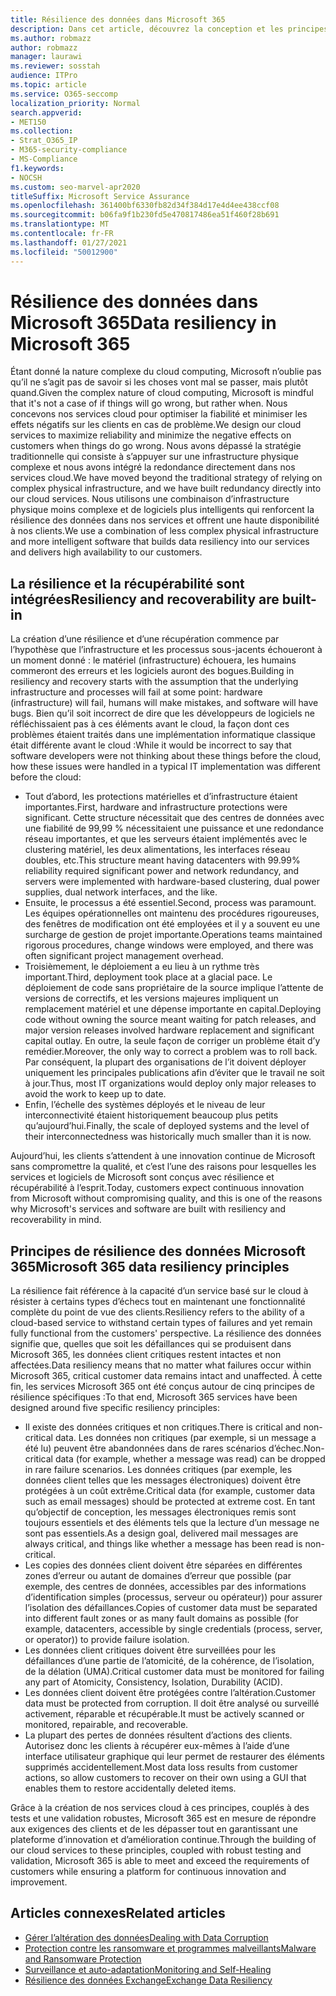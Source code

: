 ```yaml
---
title: Résilience des données dans Microsoft 365
description: Dans cet article, découvrez la conception et les principes de résilience et de récupération des données dans Microsoft 365.
ms.author: robmazz
author: robmazz
manager: laurawi
ms.reviewer: sosstah
audience: ITPro
ms.topic: article
ms.service: O365-seccomp
localization_priority: Normal
search.appverid:
- MET150
ms.collection:
- Strat_O365_IP
- M365-security-compliance
- MS-Compliance
f1.keywords:
- NOCSH
ms.custom: seo-marvel-apr2020
titleSuffix: Microsoft Service Assurance
ms.openlocfilehash: 361400bf6330fb82d34f384d17e4d4ee438ccf08
ms.sourcegitcommit: b06fa9f1b230fd5e470817486ea51f460f28b691
ms.translationtype: MT
ms.contentlocale: fr-FR
ms.lasthandoff: 01/27/2021
ms.locfileid: "50012900"
---
```

# <a name="data-resiliency-in-microsoft-365"></a><span data-ttu-id="43f61-103">Résilience des données dans Microsoft 365</span><span class="sxs-lookup"><span data-stu-id="43f61-103">Data resiliency in Microsoft 365</span></span>

<span data-ttu-id="43f61-104">Étant donné la nature complexe du cloud computing, Microsoft n’oublie pas qu’il ne s’agit pas de savoir si les choses vont mal se passer, mais plutôt quand.</span><span class="sxs-lookup"><span data-stu-id="43f61-104">Given the complex nature of cloud computing, Microsoft is mindful that it's not a case of if things will go wrong, but rather when.</span></span> <span data-ttu-id="43f61-105">Nous concevons nos services cloud pour optimiser la fiabilité et minimiser les effets négatifs sur les clients en cas de problème.</span><span class="sxs-lookup"><span data-stu-id="43f61-105">We design our cloud services to maximize reliability and minimize the negative effects on customers when things do go wrong.</span></span> <span data-ttu-id="43f61-106">Nous avons dépassé la stratégie traditionnelle qui consiste à s’appuyer sur une infrastructure physique complexe et nous avons intégré la redondance directement dans nos services cloud.</span><span class="sxs-lookup"><span data-stu-id="43f61-106">We have moved beyond the traditional strategy of relying on complex physical infrastructure, and we have built redundancy directly into our cloud services.</span></span> <span data-ttu-id="43f61-107">Nous utilisons une combinaison d’infrastructure physique moins complexe et de logiciels plus intelligents qui renforcent la résilience des données dans nos services et offrent une haute disponibilité à nos clients.</span><span class="sxs-lookup"><span data-stu-id="43f61-107">We use a combination of less complex physical infrastructure and more intelligent software that builds data resiliency into our services and delivers high availability to our customers.</span></span>

## <a name="resiliency-and-recoverability-are-built-in"></a><span data-ttu-id="43f61-108">La résilience et la récupérabilité sont intégrées</span><span class="sxs-lookup"><span data-stu-id="43f61-108">Resiliency and recoverability are built-in</span></span>

<span data-ttu-id="43f61-109">La création d’une résilience et d’une récupération commence par l’hypothèse que l’infrastructure et les processus sous-jacents échoueront à un moment donné : le matériel (infrastructure) échouera, les humains commeront des erreurs et les logiciels auront des bogues.</span><span class="sxs-lookup"><span data-stu-id="43f61-109">Building in resiliency and recovery starts with the assumption that the underlying infrastructure and processes will fail at some point: hardware (infrastructure) will fail, humans will make mistakes, and software will have bugs.</span></span> <span data-ttu-id="43f61-110">Bien qu’il soit incorrect de dire que les développeurs de logiciels ne réfléchissaient pas à ces éléments avant le cloud, la façon dont ces problèmes étaient traités dans une implémentation informatique classique était différente avant le cloud :</span><span class="sxs-lookup"><span data-stu-id="43f61-110">While it would be incorrect to say that software developers were not thinking about these things before the cloud, how these issues were handled in a typical IT implementation was different before the cloud:</span></span>

- <span data-ttu-id="43f61-111">Tout d’abord, les protections matérielles et d’infrastructure étaient importantes.</span><span class="sxs-lookup"><span data-stu-id="43f61-111">First, hardware and infrastructure protections were significant.</span></span> <span data-ttu-id="43f61-112">Cette structure nécessitait que des centres de données avec une fiabilité de 99,99 % nécessitaient une puissance et une redondance réseau importantes, et que les serveurs étaient implémentés avec le clustering matériel, les deux alimentations, les interfaces réseau doubles, etc.</span><span class="sxs-lookup"><span data-stu-id="43f61-112">This structure meant having datacenters with 99.99% reliability required significant power and network redundancy, and servers were implemented with hardware-based clustering, dual power supplies, dual network interfaces, and the like.</span></span>
- <span data-ttu-id="43f61-113">Ensuite, le processus a été essentiel.</span><span class="sxs-lookup"><span data-stu-id="43f61-113">Second, process was paramount.</span></span> <span data-ttu-id="43f61-114">Les équipes opérationnelles ont maintenu des procédures rigoureuses, des fenêtres de modification ont été employées et il y a souvent eu une surcharge de gestion de projet importante.</span><span class="sxs-lookup"><span data-stu-id="43f61-114">Operations teams maintained rigorous procedures, change windows were employed, and there was often significant project management overhead.</span></span>
- <span data-ttu-id="43f61-115">Troisièmement, le déploiement a eu lieu à un rythme très important.</span><span class="sxs-lookup"><span data-stu-id="43f61-115">Third, deployment took place at a glacial pace.</span></span> <span data-ttu-id="43f61-116">Le déploiement de code sans propriétaire de la source implique l’attente de versions de correctifs, et les versions majeures impliquent un remplacement matériel et une dépense importante en capital.</span><span class="sxs-lookup"><span data-stu-id="43f61-116">Deploying code without owning the source meant waiting for patch releases, and major version releases involved hardware replacement and significant capital outlay.</span></span> <span data-ttu-id="43f61-117">En outre, la seule façon de corriger un problème était d’y remédier.</span><span class="sxs-lookup"><span data-stu-id="43f61-117">Moreover, the only way to correct a problem was to roll back.</span></span> <span data-ttu-id="43f61-118">Par conséquent, la plupart des organisations de l’it doivent déployer uniquement les principales publications afin d’éviter que le travail ne soit à jour.</span><span class="sxs-lookup"><span data-stu-id="43f61-118">Thus, most IT organizations would deploy only major releases to avoid the work to keep up to date.</span></span>
- <span data-ttu-id="43f61-119">Enfin, l’échelle des systèmes déployés et le niveau de leur interconnectivité étaient historiquement beaucoup plus petits qu’aujourd’hui.</span><span class="sxs-lookup"><span data-stu-id="43f61-119">Finally, the scale of deployed systems and the level of their interconnectedness was historically much smaller than it is now.</span></span>

<span data-ttu-id="43f61-120">Aujourd’hui, les clients s’attendent à une innovation continue de Microsoft sans compromettre la qualité, et c’est l’une des raisons pour lesquelles les services et logiciels de Microsoft sont conçus avec résilience et récupérabilité à l’esprit.</span><span class="sxs-lookup"><span data-stu-id="43f61-120">Today, customers expect continuous innovation from Microsoft without compromising quality, and this is one of the reasons why Microsoft's services and software are built with resiliency and recoverability in mind.</span></span>

## <a name="microsoft-365-data-resiliency-principles"></a><span data-ttu-id="43f61-121">Principes de résilience des données Microsoft 365</span><span class="sxs-lookup"><span data-stu-id="43f61-121">Microsoft 365 data resiliency principles</span></span>

<span data-ttu-id="43f61-122">La résilience fait référence à la capacité d’un service basé sur le cloud à résister à certains types d’échecs tout en maintenant une fonctionnalité complète du point de vue des clients.</span><span class="sxs-lookup"><span data-stu-id="43f61-122">Resiliency refers to the ability of a cloud-based service to withstand certain types of failures and yet remain fully functional from the customers' perspective.</span></span> <span data-ttu-id="43f61-123">La résilience des données signifie que, quelles que soit les défaillances qui se produisent dans Microsoft 365, les données client critiques restent intactes et non affectées.</span><span class="sxs-lookup"><span data-stu-id="43f61-123">Data resiliency means that no matter what failures occur within Microsoft 365, critical customer data remains intact and unaffected.</span></span> <span data-ttu-id="43f61-124">À cette fin, les services Microsoft 365 ont été conçus autour de cinq principes de résilience spécifiques :</span><span class="sxs-lookup"><span data-stu-id="43f61-124">To that end, Microsoft 365 services have been designed around five specific resiliency principles:</span></span>

- <span data-ttu-id="43f61-125">Il existe des données critiques et non critiques.</span><span class="sxs-lookup"><span data-stu-id="43f61-125">There is critical and non-critical data.</span></span> <span data-ttu-id="43f61-126">Les données non critiques (par exemple, si un message a été lu) peuvent être abandonnées dans de rares scénarios d’échec.</span><span class="sxs-lookup"><span data-stu-id="43f61-126">Non-critical data (for example, whether a message was read) can be dropped in rare failure scenarios.</span></span> <span data-ttu-id="43f61-127">Les données critiques (par exemple, les données client telles que les messages électroniques) doivent être protégées à un coût extrême.</span><span class="sxs-lookup"><span data-stu-id="43f61-127">Critical data (for example, customer data such as email messages) should be protected at extreme cost.</span></span> <span data-ttu-id="43f61-128">En tant qu’objectif de conception, les messages électroniques remis sont toujours essentiels et des éléments tels que la lecture d’un message ne sont pas essentiels.</span><span class="sxs-lookup"><span data-stu-id="43f61-128">As a design goal, delivered mail messages are always critical, and things like whether a message has been read is non-critical.</span></span>
- <span data-ttu-id="43f61-129">Les copies des données client doivent être séparées en différentes zones d’erreur ou autant de domaines d’erreur que possible (par exemple, des centres de données, accessibles par des informations d’identification simples (processus, serveur ou opérateur)) pour assurer l’isolation des défaillances.</span><span class="sxs-lookup"><span data-stu-id="43f61-129">Copies of customer data must be separated into different fault zones or as many fault domains as possible (for example, datacenters, accessible by single credentials (process, server, or operator)) to provide failure isolation.</span></span> 
- <span data-ttu-id="43f61-130">Les données client critiques doivent être surveillées pour les défaillances d’une partie de l’atomicité, de la cohérence, de l’isolation, de la délation (UMA).</span><span class="sxs-lookup"><span data-stu-id="43f61-130">Critical customer data must be monitored for failing any part of Atomicity, Consistency, Isolation, Durability (ACID).</span></span>
- <span data-ttu-id="43f61-131">Les données client doivent être protégées contre l’altération.</span><span class="sxs-lookup"><span data-stu-id="43f61-131">Customer data must be protected from corruption.</span></span> <span data-ttu-id="43f61-132">Il doit être analysé ou surveillé activement, réparable et récupérable.</span><span class="sxs-lookup"><span data-stu-id="43f61-132">It must be actively scanned or monitored, repairable, and recoverable.</span></span>
- <span data-ttu-id="43f61-133">La plupart des pertes de données résultent d’actions des clients. Autorisez donc les clients à récupérer eux-mêmes à l’aide d’une interface utilisateur graphique qui leur permet de restaurer des éléments supprimés accidentellement.</span><span class="sxs-lookup"><span data-stu-id="43f61-133">Most data loss results from customer actions, so allow customers to recover on their own using a GUI that enables them to restore accidentally deleted items.</span></span>

<span data-ttu-id="43f61-134">Grâce à la création de nos services cloud à ces principes, couplés à des tests et une validation robustes, Microsoft 365 est en mesure de répondre aux exigences des clients et de les dépasser tout en garantissant une plateforme d’innovation et d’amélioration continue.</span><span class="sxs-lookup"><span data-stu-id="43f61-134">Through the building of our cloud services to these principles, coupled with robust testing and validation, Microsoft 365 is able to meet and exceed the requirements of customers while ensuring a platform for continuous innovation and improvement.</span></span>

## <a name="related-articles"></a><span data-ttu-id="43f61-135">Articles connexes</span><span class="sxs-lookup"><span data-stu-id="43f61-135">Related articles</span></span>

- [<span data-ttu-id="43f61-136">Gérer l’altération des données</span><span class="sxs-lookup"><span data-stu-id="43f61-136">Dealing with Data Corruption</span></span>](assurance-dealing-with-data-corruption.md)
- [<span data-ttu-id="43f61-137">Protection contre les ransomware et programmes malveillants</span><span class="sxs-lookup"><span data-stu-id="43f61-137">Malware and Ransomware Protection</span></span>](assurance-malware-and-ransomware-protection.md)
- [<span data-ttu-id="43f61-138">Surveillance et auto-adaptation</span><span class="sxs-lookup"><span data-stu-id="43f61-138">Monitoring and Self-Healing</span></span>](assurance-monitoring-and-self-healing.md)
- [<span data-ttu-id="43f61-139">Résilience des données Exchange</span><span class="sxs-lookup"><span data-stu-id="43f61-139">Exchange Data Resiliency</span></span>](assurance-exchange-data-resiliency.md)
